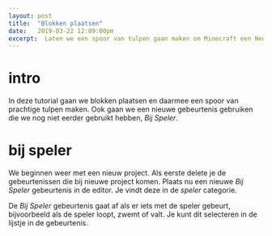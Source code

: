 ```yaml
---
layout: post
title:  "Blokken plaatsen"
date:   2019-03-22 12:09:00pm
excerpt:  Laten we een spoor van tulpen gaan maken om Minecraft een Nederlands tintje te geven
---
```


# intro

In deze tutorial gaan we blokken plaatsen en daarmee een spoor van prachtige tulpen maken. Ook gaan we een nieuwe gebeurtenis gebruiken die we nog niet eerder gebruikt hebben, _Bij Speler_.

# bij speler

We beginnen weer met een nieuw project. Als eerste delete je de gebeurtenissen die bij nieuwe project komen. Plaats nu een nieuwe _Bij Speler_ gebeurtenis in de editor. Je vindt deze in de _speler_ categorie.

De _Bij Speler_ gebeurtenis gaat af als er iets met de speler gebeurt, bijvoorbeeld als de speler loopt, zwemt of valt. Je kunt dit selecteren in de lijstje in de gebeurtenis.